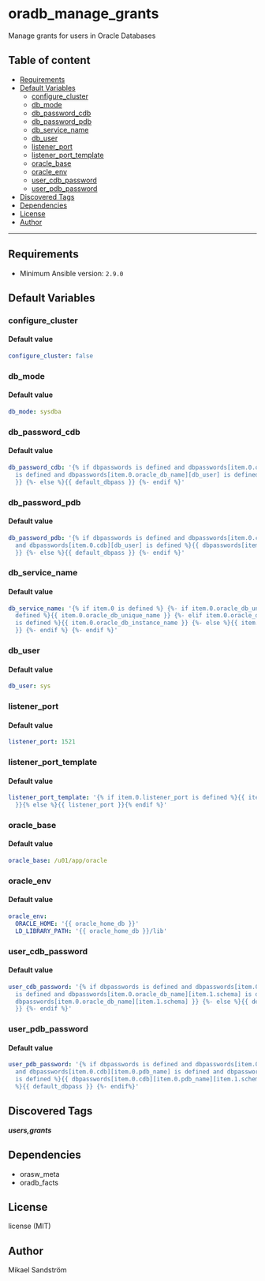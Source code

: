 # oradb_manage_grants

Manage grants for users in Oracle Databases

## Table of content

- [Requirements](#requirements)
- [Default Variables](#default-variables)
  - [configure_cluster](#configure_cluster)
  - [db_mode](#db_mode)
  - [db_password_cdb](#db_password_cdb)
  - [db_password_pdb](#db_password_pdb)
  - [db_service_name](#db_service_name)
  - [db_user](#db_user)
  - [listener_port](#listener_port)
  - [listener_port_template](#listener_port_template)
  - [oracle_base](#oracle_base)
  - [oracle_env](#oracle_env)
  - [user_cdb_password](#user_cdb_password)
  - [user_pdb_password](#user_pdb_password)
- [Discovered Tags](#discovered-tags)
- [Dependencies](#dependencies)
- [License](#license)
- [Author](#author)

---

## Requirements

- Minimum Ansible version: `2.9.0`


## Default Variables

### configure_cluster

#### Default value

```YAML
configure_cluster: false
```

### db_mode

#### Default value

```YAML
db_mode: sysdba
```

### db_password_cdb

#### Default value

```YAML
db_password_cdb: '{% if dbpasswords is defined and dbpasswords[item.0.oracle_db_name]
  is defined and dbpasswords[item.0.oracle_db_name][db_user] is defined%}{{ dbpasswords[item.0.oracle_db_name][db_user]
  }} {%- else %}{{ default_dbpass }} {%- endif %}'
```

### db_password_pdb

#### Default value

```YAML
db_password_pdb: '{% if dbpasswords is defined and dbpasswords[item.0.cdb] is defined
  and dbpasswords[item.0.cdb][db_user] is defined %}{{ dbpasswords[item.0.cdb][db_user]
  }} {%- else %}{{ default_dbpass }} {%- endif %}'
```

### db_service_name

#### Default value

```YAML
db_service_name: '{% if item.0 is defined %} {%- if item.0.oracle_db_unique_name is
  defined %}{{ item.0.oracle_db_unique_name }} {%- elif item.0.oracle_db_instance_name
  is defined %}{{ item.0.oracle_db_instance_name }} {%- else %}{{ item.0.oracle_db_name
  }} {%- endif %} {%- endif %}'
```

### db_user

#### Default value

```YAML
db_user: sys
```

### listener_port

#### Default value

```YAML
listener_port: 1521
```

### listener_port_template

#### Default value

```YAML
listener_port_template: '{% if item.0.listener_port is defined %}{{ item.0.listener_port
  }}{% else %}{{ listener_port }}{% endif %}'
```

### oracle_base

#### Default value

```YAML
oracle_base: /u01/app/oracle
```

### oracle_env

#### Default value

```YAML
oracle_env:
  ORACLE_HOME: '{{ oracle_home_db }}'
  LD_LIBRARY_PATH: '{{ oracle_home_db }}/lib'
```

### user_cdb_password

#### Default value

```YAML
user_cdb_password: '{% if dbpasswords is defined and dbpasswords[item.0.oracle_db_name]
  is defined and dbpasswords[item.0.oracle_db_name][item.1.schema] is defined %}{{
  dbpasswords[item.0.oracle_db_name][item.1.schema] }} {%- else %}{{ default_dbpass
  }} {%- endif %}'
```

### user_pdb_password

#### Default value

```YAML
user_pdb_password: '{% if dbpasswords is defined and dbpasswords[item.0.cdb] is defined
  and dbpasswords[item.0.cdb][item.0.pdb_name] is defined and dbpasswords[item.0.cdb][item.0.pdb_name][item.1.schema]
  is defined %}{{ dbpasswords[item.0.cdb][item.0.pdb_name][item.1.schema] }} {%- else
  %}{{ default_dbpass }} {%- endif%}'
```

## Discovered Tags

**_users,grants_**


## Dependencies

- orasw_meta
- oradb_facts

## License

license (MIT)

## Author

Mikael Sandström
